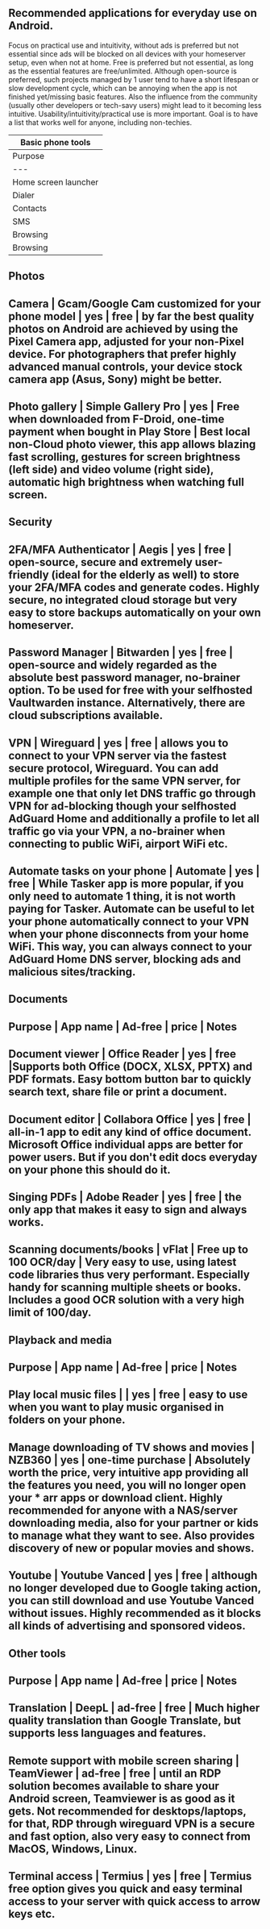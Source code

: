 ## Recommended applications for everyday use on Android. 
Focus on practical use and intuitivity, without ads is preferred but not essential since ads will be blocked on all devices with your homeserver setup, even when not at home. 
Free is preferred but not essential, as long as the essential features are free/unlimited. 
Although open-source is preferred, such projects managed by 1 user tend to have a short lifespan or slow development cycle, which can be annoying when the app is not finished yet/missing basic features. Also the influence from the community (usually other developers or tech-savy users) might lead to it becoming less intuitive. 
Usability/intuitivity/practical use is more important. Goal is to have a list that works well for anyone, including non-techies. 

| Basic phone tools |
| --- |
| Purpose | App name | Ad-free | price | Notes |
| --- | --- | --- | --- | --- |
|Home screen launcher | Microsoft Launcher | yes | free | Ensure you do not give any permissions! Without any permissions, this Launcher works fantastic. Extremely easy to use, allowing you to have folders in your app drawer, neatly organize your homescreen. If you miss the Google Feed, just add a shortcut for it on your screen (also helps you to scroll less). Other launchers have hard limits or are less easy to use.|
Dialer | Phone by Google | yes | free | clean and neat, clear overview of Favourite contacts, call screening, caller ID using Google Search data, view only contacts with numbers etc. 
Contacts | Contacts by Google | yes | free | clean and neat. Easy to use, with or without contact categories ("labels" in Gmail/Contacts) that also integrate with Gmail.
SMS | QKSMS | yes | free | replacing your default SMS app or "Messages" (a Google app with RCS2.0 built-in) with QKSMS is an absolute no-brainer and recommendation. This is a very clean SMS app, supports multisim and allows configuring the actions (buttons) in an SMS notification (like Delete, Mark Read). Especially useful for non-USA users where RCS2.0 is not and will never become a thing. 
Browsing | Firefox Beta | yes | free | The Beta version allows you to set your own Firefox Sync server, unlike other browsers such as Chrome. This way, browser history, logins, browser personalisation is not stored on 3rd party cloud services. Also makes saving passwords of less important services like webshops a safe option. Additionally, the Beta also allows you to install my addon collection and enable Bypass Firewalls, allowing you to read premium articles, SponsorBlock, blocking sponsored videos in Youtube videos embedded in websites.
Browsing | Kiwi Browser | yes | free | Having a single browser engine ruling the world is very bad for many reasons > Firefox is very fast and easy to use and should be used as much as possible. Unfortunately, some webdevelopers only design for Chrome. This is a good de-googled version of Chrome with some additional features.

Photos
---
Camera | Gcam/Google Cam customized for your phone model | yes | free | by far the best quality photos on Android are achieved by using the Pixel Camera app, adjusted for your non-Pixel device. For photographers that prefer highly advanced manual controls, your device stock camera app (Asus, Sony) might be better. 
---
Photo gallery | Simple Gallery Pro | yes | Free when downloaded from F-Droid, one-time payment when bought in Play Store | Best local non-Cloud photo viewer, this app allows blazing fast scrolling, gestures for screen brightness (left side) and video volume (right side), automatic high brightness when watching full screen. 
---

Security
---
2FA/MFA Authenticator | Aegis | yes | free | open-source, secure and extremely user-friendly (ideal for the elderly as well) to store your 2FA/MFA codes and generate codes. Highly secure, no integrated cloud storage but very easy to store backups automatically on your own homeserver. 
---
Password Manager | Bitwarden | yes | free | open-source and widely regarded as the absolute best password manager, no-brainer option. To be used for free with your selfhosted Vaultwarden instance. Alternatively, there are cloud subscriptions available. 
---
VPN | Wireguard | yes | free | allows you to connect to your VPN server via the fastest secure protocol, Wireguard. You can add multiple profiles for the same VPN server, for example one that only let DNS traffic go through VPN for ad-blocking though your selfhosted AdGuard Home and additionally a profile to let all traffic go via your VPN, a no-brainer when connecting to public WiFi, airport WiFi etc. 
---
Automate tasks on your phone | Automate | yes | free | While Tasker app is more popular, if you only need to automate 1 thing, it is not worth paying for Tasker. Automate can be useful to let your phone automatically connect to your VPN when your phone disconnects from your home WiFi. This way, you can always connect to your AdGuard Home DNS server, blocking ads and malicious sites/tracking. 
---

Documents
---
Purpose | App name | Ad-free | price | Notes
---
Document viewer | Office Reader | yes | free |Supports both Office (DOCX, XLSX, PPTX) and PDF formats. Easy bottom button bar to quickly search text, share file or print a document. 
---
Document editor | Collabora Office | yes | free | all-in-1 app to edit any kind of office document. Microsoft Office individual apps are better for power users. But if you don't edit docs everyday on your phone this should do it.
---
Singing PDFs | Adobe Reader | yes | free | the only app that makes it easy to sign and always works. 
---
Scanning documents/books | vFlat | Free up to 100 OCR/day | Very easy to use, using latest code libraries thus very performant. Especially handy for scanning multiple sheets or books. Includes a good OCR solution with a very high limit of 100/day.
---

Playback and media
---
Purpose | App name | Ad-free | price | Notes
---
Play local music files | | yes | free | easy to use when you want to play music organised in folders on your phone. 
---
Manage downloading of TV shows and movies | NZB360 | yes | one-time purchase | Absolutely worth the price, very intuitive app providing all the features you need, you will no longer open your * arr apps or download client. Highly recommended for anyone with a NAS/server downloading media, also for your partner or kids to manage what they want to see. Also provides discovery of new or popular movies and shows. 
---
Youtube | Youtube Vanced | yes | free | although no longer developed due to Google taking action, you can still download and use Youtube Vanced without issues. Highly recommended as it blocks all kinds of advertising and sponsored videos. 
---

Other tools
---
Purpose | App name | Ad-free | price | Notes
---
Translation | DeepL | ad-free | free | Much higher quality translation than Google Translate, but supports less languages and features. 
---
Remote support with mobile screen sharing | TeamViewer | ad-free | free | until an RDP solution becomes available to share your Android screen, Teamviewer is as good as it gets. Not recommended for desktops/laptops, for that, RDP through wireguard VPN is a secure and fast option, also very easy to connect from MacOS, Windows, Linux.
---
Terminal access | Termius | yes | free | Termius free option gives you quick and easy terminal access to your server with quick access to arrow keys etc. 
---

